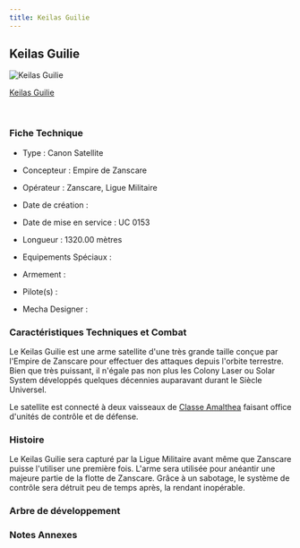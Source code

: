 ```yaml
---
title: Keilas Guilie
---
```


Keilas Guilie
-------------



![Keilas Guilie](/images/stories/saga/vgundam/mechas/keilas-guilie.png)

[Keilas Guilie](javascript:change_image_m('images/stories/saga/vgundam/mechas/keilas-guilie.png');)

 

### Fiche Technique


- Type : Canon Satellite
  
- Concepteur : Empire de Zanscare
  
- Opérateur : Zanscare, Ligue Militaire
  
- Date de création : 
  
- Date de mise en service : UC 0153
  
- Longueur : 1320.00 mètres
  
- Equipements Spéciaux :




- Armement :




- Pilote(s) : 





- Mecha Designer : 


### Caractéristiques Techniques et Combat


Le Keilas Guilie est une arme satellite d'une très grande taille conçue par l'Empire de Zanscare pour effectuer des attaques depuis l'orbite terrestre. Bien que très puissant, il n'égale pas non plus les Colony Laser ou Solar System développés quelques décennies auparavant durant le Siècle Universel. 


Le satellite est connecté à deux vaisseaux de [Classe Amalthea](uc/victory-gundam/classe-amalthea.html) faisant office d'unités de contrôle et de défense. 


### Histoire


Le Keilas Guilie sera capturé par la Ligue Militaire avant même que Zanscare puisse l'utiliser une première fois. L'arme sera utilisée pour anéantir une majeure partie de la flotte de Zanscare. Grâce à un sabotage, le système de contrôle sera détruit peu de temps après, la rendant inopérable.


### Arbre de développement


### Notes Annexes


